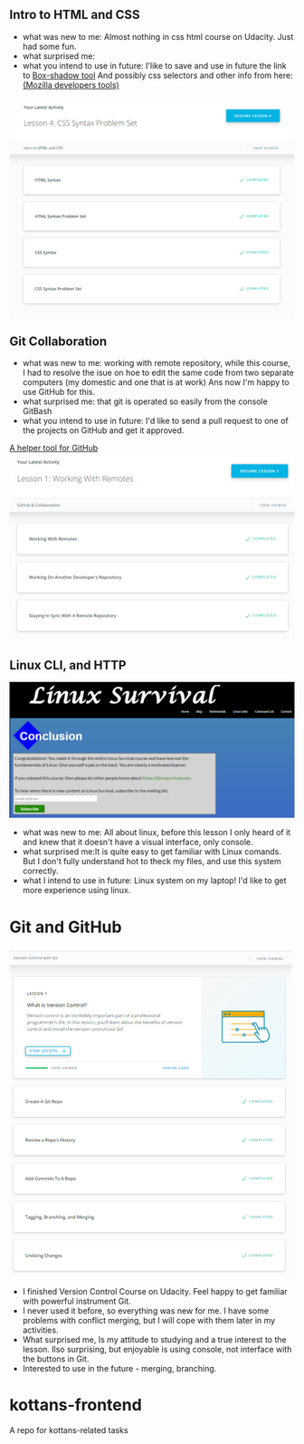 ## Intro to HTML and CSS
<ul>
   <li>what was new to me: Almost nothing in css html course on Udacity. Just had some fun.</li>
   <li>what surprised me: </li>
   <li>what you intend to use in future: I'like to save and use in future the link to <a href="https://www.cssmatic.com/box-shadow">Box-shadow tool</a> And possibly css selectors and other info from here: <a href="https://developer.mozilla.org/en-US/docs/Learn/CSS/Building_blocks/Selectors">(Mozilla developers tools)</a></li>
</ul> 
<img src="https://github.com/veronikos/kottans-frontend/blob/master/task_html_css_intro/task_html_css_intro.png">

## Git Collaboration
<ul>
   <li>what was new to me: working with remote repository, while this course, I had to resolve the isue on hoe to edit the same code from two separate computers (my domestic and one that is at work) Ans now I'm happy to use GitHub for this.</li>
   <li>what surprised me: that git is operated so easily from the console GitBash</li>
   <li>what you intend to use in future: I'd like to send a pull request to one of the projects on GitHub and get it approved.</li>
</ul>
<a href="https://github.com/k88hudson/git-flight-rules/blob/master/README_ru.md">A helper tool for GitHub</a>
<img src="https://github.com/veronikos/kottans-frontend/blob/master/task_git_collaboration/github_collaboration.png">


## Linux CLI, and HTTP
<img src="https://github.com/veronikos/kottans-frontend/blob/master/task_linux_cli/task_linux_cli.png">
<ul>
   <li>what was new to me: All about linux, before this lesson I only heard of it and knew that it doesn't have a visual interface, only console.</li>
   <li>what surprised me:It is quite easy to get familiar with Linux comands. But I don't fully understand hot to theck my files, and use this system correctly.</li>
   <li>what I intend to use in future: Linux system on my laptop! I'd like to get more experience using linux.</li>
</ul>

# Git and GitHub
<img src="https://github.com/veronikos/kottans-frontend/blob/master/Screenshot%20(2).png">
<ul>
   <li>I finished Version Control Course on Udacity. Feel happy to get familiar with powerful instrument Git.</li> 
   <li>I never used it before, so everything was new for me. I have some problems with conflict merging, but I will cope with them later in my activities.</li>
   <li>What surprised me, Is my attitude to studying and a true interest to the lesson. Ilso surprising, but enjoyable is using console, not interface with the buttons in Git.</li>
   <li>Interested to use in the future - merging, branching.</li>
</ul>


# kottans-frontend
A repo for kottans-related tasks
